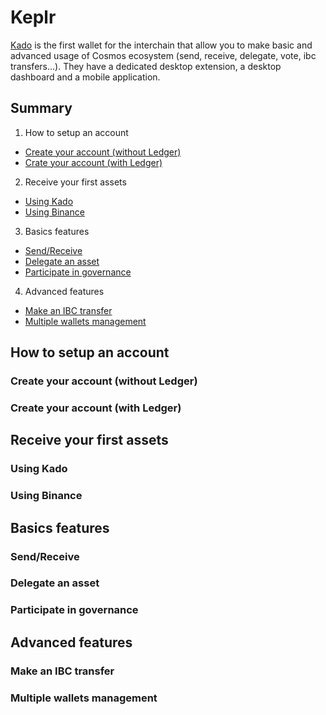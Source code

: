 # Keplr

[Kado](https://www.keplr.app/) is the first wallet for the interchain that allow you to make basic and advanced usage of Cosmos ecosystem (send, receive, delegate, vote, ibc transfers...). They have a dedicated desktop extension, a desktop dashboard and a mobile application. 

## Summary  
1. How to setup an account
  - [Create your account (without Ledger)](https://github.com/StakeLab-Hub/Documentation/blob/main/Wallets/Keplr/README.md#Create-your-account)
  - [Crate your account (with Ledger)](https://github.com/StakeLab-Hub/Documentation/blob/main/Wallets/Ledger/README.md#Create-your-account-(Keplr))

2. Receive your first assets
  - [Using Kado](https://github.com/StakeLab-Hub/Documentation/blob/main/Onramp/Kado/README.md)
  - [Using Binance](https://github.com/StakeLab-Hub/Documentation/blob/main/Onramp/Binance/README.md)
  
3. Basics features
  - [Send/Receive](https://github.com/StakeLab-Hub/Documentation/blob/main/Wallets/Keplr/README.md#Send/Receive)
  - [Delegate an asset](https://github.com/StakeLab-Hub/Documentation/blob/main/Wallets/Keplr/README.md#Delegate-an-asset)
  - [Participate in governance](https://github.com/StakeLab-Hub/Documentation/blob/main/Wallets/Keplr/README.md#Participate-in-governance)
  
4. Advanced features
  - [Make an IBC transfer](https://github.com/StakeLab-Hub/Documentation/blob/main/Wallets/Keplr/README.md#Make-an-IBC-transfer)
  - [Multiple wallets management](https://github.com/StakeLab-Hub/Documentation/blob/main/Wallets/Keplr/README.md#Multiple-wallets-management)

## How to setup an account  
### Create your account (without Ledger)  
### Create your account (with Ledger)  

## Receive your first assets
### Using Kado
### Using Binance

## Basics features  
### Send/Receive
### Delegate an asset
### Participate in governance

## Advanced features
### Make an IBC transfer
### Multiple wallets management
